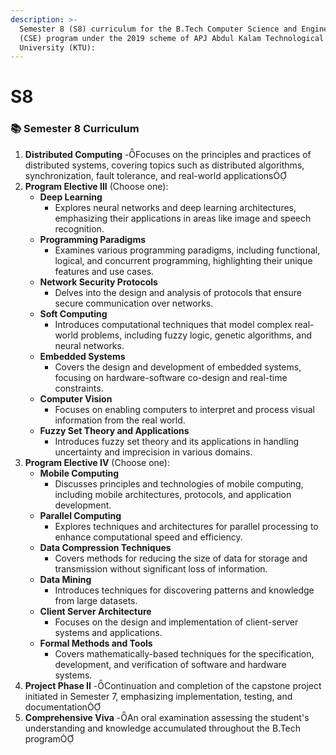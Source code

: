 ```yaml
---
description: >-
  Semester 8 (S8) curriculum for the B.Tech Computer Science and Engineering
  (CSE) program under the 2019 scheme of APJ Abdul Kalam Technological
  University (KTU):
---
```


# S8

### 📚 Semester 8 Curriculum

1. **Distributed Computing** -Focuses on the principles and practices of distributed systems, covering topics such as distributed algorithms, synchronization, fault tolerance, and real-world applications
2. **Program Elective III** (Choose one):
   * **Deep Learning**
     * Explores neural networks and deep learning architectures, emphasizing their applications in areas like image and speech recognition.
   * **Programming Paradigms**
     * Examines various programming paradigms, including functional, logical, and concurrent programming, highlighting their unique features and use cases.
   * **Network Security Protocols**
     * Delves into the design and analysis of protocols that ensure secure communication over networks.
   * **Soft Computing**
     * Introduces computational techniques that model complex real-world problems, including fuzzy logic, genetic algorithms, and neural networks.
   * **Embedded Systems**
     * Covers the design and development of embedded systems, focusing on hardware-software co-design and real-time constraints.
   * **Computer Vision**
     * Focuses on enabling computers to interpret and process visual information from the real world.
   * **Fuzzy Set Theory and Applications**
     * Introduces fuzzy set theory and its applications in handling uncertainty and imprecision in various domains.
3. **Program Elective IV** (Choose one):
   * **Mobile Computing**
     * Discusses principles and technologies of mobile computing, including mobile architectures, protocols, and application development.
   * **Parallel Computing**
     * Explores techniques and architectures for parallel processing to enhance computational speed and efficiency.
   * **Data Compression Techniques**
     * Covers methods for reducing the size of data for storage and transmission without significant loss of information.
   * **Data Mining**
     * Introduces techniques for discovering patterns and knowledge from large datasets.
   * **Client Server Architecture**
     * Focuses on the design and implementation of client-server systems and applications.
   * **Formal Methods and Tools**
     * Covers mathematically-based techniques for the specification, development, and verification of software and hardware systems.
4. **Project Phase II** -Continuation and completion of the capstone project initiated in Semester 7, emphasizing implementation, testing, and documentation
5. **Comprehensive Viva** -An oral examination assessing the student's understanding and knowledge accumulated throughout the B.Tech program

